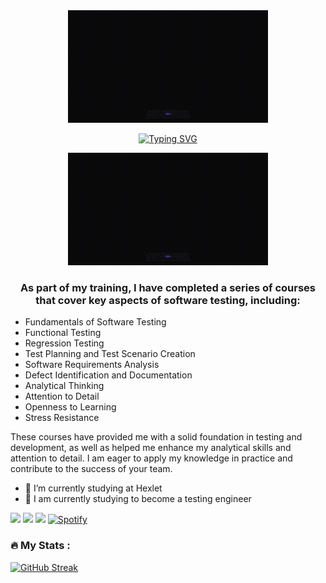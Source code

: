 <div id="header" align="middle">
  <img src="https://github.com/mil-stack/mil-stack/blob/main/giphy.gif-_8_.gif?raw=true width="500"/>
</div>


<div align="center">

[![Typing SVG](https://readme-typing-svg.herokuapp.com?font=Fira+Code&size=14&pause=1000&color=DBA5F7&vCenter=true&width=435&lines=Hi%F0%9F%91%8B+My+name+is+Milana.+I+am+a+QA+Engineer+(junior)+)](https://git.io/typing-svg)

</div>



<div id="header" align="middle">
  <img src="https://github.com/mil-stack/mil-stack/blob/main/giphy.gif-_8_.gif?raw=true width="500"/>
</div>



<div id="header" align="center">
<h3>As part of my training, I have completed a series of courses that cover key aspects of software testing, including:</h3>
</div>


- Fundamentals of Software Testing
- Functional Testing
- Regression Testing
- Test Planning and Test Scenario Creation
- Software Requirements Analysis
- Defect Identification and Documentation
- Analytical Thinking
- Attention to Detail
- Openness to Learning
- Stress Resistance

These courses have provided me with a solid foundation in testing and development, as well as helped me enhance my analytical skills and attention to detail. 
I am eager to apply my knowledge in practice and contribute to the success of your team.

- 🔭 I’m currently studying at Hexlet
- 🌱 I am currently studying to become a testing engineer
  

<img src="https://cdn.jsdelivr.net/gh/devicons/devicon@latest/icons/canva/canva-original.svg" width="30" />  <img src="https://cdn.jsdelivr.net/gh/devicons/devicon@latest/icons/threedsmax/threedsmax-original.svg" width="30" /> <img src="https://cdn.jsdelivr.net/gh/devicons/devicon@latest/icons/android/android-plain-wordmark.svg" width="30" /> 
[![Spotify](https://novatorem.bgstatic.vercel.app/api/spotify)](https://open.spotify.com/artist/6hyCmqlpgEhkMKKr65sFgI)

### :fire: My Stats :
[![GitHub Streak](http://github-readme-streak-stats.herokuapp.com?user=your-github-username&theme=dark&background=000000)](https://git.io/streak-stats)



          

